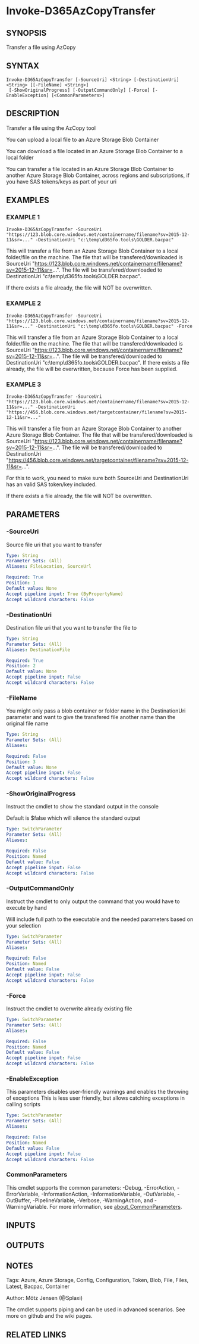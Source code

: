 ﻿---
external help file: d365fo.tools-help.xml
Module Name: d365fo.tools
online version:
schema: 2.0.0
---

# Invoke-D365AzCopyTransfer

## SYNOPSIS
Transfer a file using AzCopy

## SYNTAX

```
Invoke-D365AzCopyTransfer [-SourceUri] <String> [-DestinationUri] <String> [[-FileName] <String>]
 [-ShowOriginalProgress] [-OutputCommandOnly] [-Force] [-EnableException] [<CommonParameters>]
```

## DESCRIPTION
Transfer a file using the AzCopy tool

You can upload a local file to an Azure Storage Blob Container

You can download a file located in an Azure Storage Blob Container to a local folder

You can transfer a file located in an Azure Storage Blob Container to another Azure Storage Blob Container, across regions and subscriptions, if you have SAS tokens/keys as part of your uri

## EXAMPLES

### EXAMPLE 1
```
Invoke-D365AzCopyTransfer -SourceUri "https://123.blob.core.windows.net/containername/filename?sv=2015-12-11&sr=..." -DestinationUri "c:\temp\d365fo.tools\GOLDER.bacpac"
```

This will transfer a file from an Azure Storage Blob Container to a local folder/file on the machine.
The file that will be transfered/downloaded is SourceUri "https://123.blob.core.windows.net/containername/filename?sv=2015-12-11&sr=...".
The file will be transfered/downloaded to DestinationUri "c:\temp\d365fo.tools\GOLDER.bacpac".

If there exists a file already, the file will NOT be overwritten.

### EXAMPLE 2
```
Invoke-D365AzCopyTransfer -SourceUri "https://123.blob.core.windows.net/containername/filename?sv=2015-12-11&sr=..." -DestinationUri "c:\temp\d365fo.tools\GOLDER.bacpac" -Force
```

This will transfer a file from an Azure Storage Blob Container to a local folder/file on the machine.
The file that will be transfered/downloaded is SourceUri "https://123.blob.core.windows.net/containername/filename?sv=2015-12-11&sr=...".
The file will be transfered/downloaded to DestinationUri "c:\temp\d365fo.tools\GOLDER.bacpac".
If there exists a file already, the file will  be overwritten, because Force has been supplied.

### EXAMPLE 3
```
Invoke-D365AzCopyTransfer -SourceUri "https://123.blob.core.windows.net/containername/filename?sv=2015-12-11&sr=..." -DestinationUri "https://456.blob.core.windows.net/targetcontainer/filename?sv=2015-12-11&sr=..."
```

This will transfer a file from an Azure Storage Blob Container to another Azure Storage Blob Container.
The file that will be transfered/downloaded is SourceUri "https://123.blob.core.windows.net/containername/filename?sv=2015-12-11&sr=...".
The file will be transfered/downloaded to DestinationUri "https://456.blob.core.windows.net/targetcontainer/filename?sv=2015-12-11&sr=...".

For this to work, you need to make sure both SourceUri and DestinationUri has an valid SAS token/key included.

If there exists a file already, the file will NOT be overwritten.

## PARAMETERS

### -SourceUri
Source file uri that you want to transfer

```yaml
Type: String
Parameter Sets: (All)
Aliases: FileLocation, SourceUrl

Required: True
Position: 1
Default value: None
Accept pipeline input: True (ByPropertyName)
Accept wildcard characters: False
```

### -DestinationUri
Destination file uri that you want to transfer the file to

```yaml
Type: String
Parameter Sets: (All)
Aliases: DestinationFile

Required: True
Position: 2
Default value: None
Accept pipeline input: False
Accept wildcard characters: False
```

### -FileName
You might only pass a blob container or folder name in the DestinationUri parameter and want to give the transfered file another name than the original file name

```yaml
Type: String
Parameter Sets: (All)
Aliases:

Required: False
Position: 3
Default value: None
Accept pipeline input: False
Accept wildcard characters: False
```

### -ShowOriginalProgress
Instruct the cmdlet to show the standard output in the console

Default is $false which will silence the standard output

```yaml
Type: SwitchParameter
Parameter Sets: (All)
Aliases:

Required: False
Position: Named
Default value: False
Accept pipeline input: False
Accept wildcard characters: False
```

### -OutputCommandOnly
Instruct the cmdlet to only output the command that you would have to execute by hand

Will include full path to the executable and the needed parameters based on your selection

```yaml
Type: SwitchParameter
Parameter Sets: (All)
Aliases:

Required: False
Position: Named
Default value: False
Accept pipeline input: False
Accept wildcard characters: False
```

### -Force
Instruct the cmdlet to overwrite already existing file

```yaml
Type: SwitchParameter
Parameter Sets: (All)
Aliases:

Required: False
Position: Named
Default value: False
Accept pipeline input: False
Accept wildcard characters: False
```

### -EnableException
This parameters disables user-friendly warnings and enables the throwing of exceptions
This is less user friendly, but allows catching exceptions in calling scripts

```yaml
Type: SwitchParameter
Parameter Sets: (All)
Aliases:

Required: False
Position: Named
Default value: False
Accept pipeline input: False
Accept wildcard characters: False
```

### CommonParameters
This cmdlet supports the common parameters: -Debug, -ErrorAction, -ErrorVariable, -InformationAction, -InformationVariable, -OutVariable, -OutBuffer, -PipelineVariable, -Verbose, -WarningAction, and -WarningVariable. For more information, see [about_CommonParameters](http://go.microsoft.com/fwlink/?LinkID=113216).

## INPUTS

## OUTPUTS

## NOTES
Tags: Azure, Azure Storage, Config, Configuration, Token, Blob, File, Files, Latest, Bacpac, Container

Author: Mötz Jensen (@Splaxi)

The cmdlet supports piping and can be used in advanced scenarios.
See more on github and the wiki pages.

## RELATED LINKS
